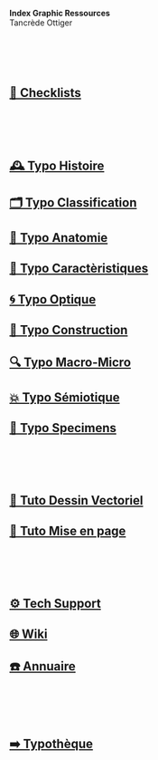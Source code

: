   **Index Graphic Ressources**  
  Tancrède Ottiger
# &nbsp;

<!---
## [🔮 Design Theories]()
## [🏢 Index Grid Systems]()
## [🦚 Index Littérature Visuelle]()
## [⚡ Index Logos]()
## [💼 Portfolio](Student's projects)
--->

## [📝 Checklists](/check-things)
# &nbsp;
## [🕰️ Typo Histoire](/overview-writing-history)
## [🗂️ Typo Classification](/classify-typefaces)
## [🔬 Typo Anatomie](/describe-typefaces)
## [🧬 Typo Caractèristiques](/parameter-typefaces)
## [🌀 Typo Optique](/correct-typeface)
## [🔨 Typo Construction](/construct-typeface)
## [🔍 Typo Macro-Micro]()
## [💥 Typo Sémiotique](/denote-typefaces)
## [🧪 Typo Specimens]()
# &nbsp;
## [📐 Tuto Dessin Vectoriel](/)
## [📄 Tuto Mise en page](/)
# &nbsp;
## [⚙️ Tech Support](/support-technology)
## [🌐 Wiki](/index-graphic-terminology)
## [☎️ Annuaire](/index-designers)
# &nbsp;
## [➡️ Typothèque](http://typo.eracom.ch)
